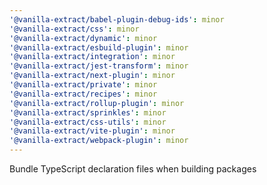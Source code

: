 ```yaml
---
'@vanilla-extract/babel-plugin-debug-ids': minor
'@vanilla-extract/css': minor
'@vanilla-extract/dynamic': minor
'@vanilla-extract/esbuild-plugin': minor
'@vanilla-extract/integration': minor
'@vanilla-extract/jest-transform': minor
'@vanilla-extract/next-plugin': minor
'@vanilla-extract/private': minor
'@vanilla-extract/recipes': minor
'@vanilla-extract/rollup-plugin': minor
'@vanilla-extract/sprinkles': minor
'@vanilla-extract/css-utils': minor
'@vanilla-extract/vite-plugin': minor
'@vanilla-extract/webpack-plugin': minor
---
```


Bundle TypeScript declaration files when building packages
